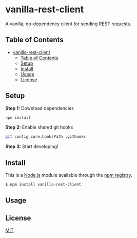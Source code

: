 # vanilla-rest-client

A vanilla, no-dependency client for sending REST requests.



## Table of Contents
- [vanilla-rest-client](#vanilla-rest-client)
  - [Table of Contents](#table-of-contents)
  - [Setup](#setup)
  - [Install](#install)
  - [Usage](#usage)
  - [License](#license)


## Setup

**Step 1:** Download dependencies
```bash
npm install
```

**Step 2:** Enable shared git hooks
```bash
git config core.hooksPath .githooks
```

**Step 3:** Start developing!



## Install
This is a [Node.js](https://nodejs.org/en/) module available through the [npm registry](https://www.npmjs.com/).

```bash
$ npm install vanilla-rest-client
```



## Usage



## License
[MIT](https://choosealicense.com/licenses/mit/)
